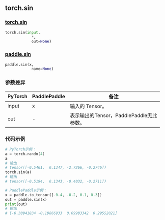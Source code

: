 ## torch.sin
### [torch.sin](https://pytorch.org/docs/stable/generated/torch.sin.html?highlight=sin#torch.sin)

```python
torch.sin(input, 
            *, 
            out=None)
```

### [paddle.sin](https://www.paddlepaddle.org.cn/documentation/docs/zh/api/paddle/sin_cn.html#sin)

```python
paddle.sin(x, 
            name=None)
```

### 参数差异
| PyTorch       | PaddlePaddle | 备注                                                   |
| ------------- | ------------ | ------------------------------------------------------ |
| input         | x            | 输入的 Tensor。                                      |
| out           | -            | 表示输出的Tensor，PaddlePaddle无此参数。               |


### 代码示例
``` python
# PyTorch示例：
a = torch.randn(4)
a
# 输出
# tensor([-0.5461,  0.1347, -2.7266, -0.2746])
torch.sin(a)
# 输出
# tensor([-0.5194,  0.1343, -0.4032, -0.2711])
```

``` python
# PaddlePaddle示例：
x = paddle.to_tensor([-0.4, -0.2, 0.1, 0.3])
out = paddle.sin(x)
print(out)
# 输出
# [-0.38941834 -0.19866933  0.09983342  0.29552021]
```
